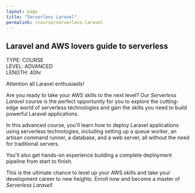 ```yaml
---
layout: page
title: "Serverless Laravel"
permalink: /course/serverless-laravel
---
```


## Laravel and AWS lovers guide to serverless

<div class="mb-4 rounded-lg font-extrabold text-xl4">
  <div class="">TYPE: COURSE</div>
  <div class="">LEVEL: ADVANCED</div>
  <div class="">LENGTH: 40hr</div>
</div>

Attention all Laravel enthusiasts!

Are you ready to take your AWS skills to the next level? Our *Serverless Laravel* course is the perfect opportunity for you to explore the cutting-edge world of serverless technologies and gain the skills you need to build powerful Laravel applications.

In this advanced course, you'll learn how to deploy Laravel applications using serverless technologies, including setting up a queue worker, an artisan command runner, a database, and a web server, all without the need for traditional servers.

You'll also get hands-on experience building a complete deployment pipeline from start to finish.

<div class="klaviyo-form-RQesFq"></div>

This is the ultimate chance to level up your AWS skills and take your development career to new heights. Enroll now and become a master of *Serverless Laravel*!